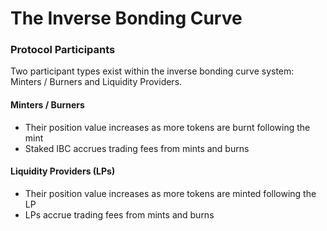 # The Inverse Bonding Curve



### Protocol Participants

Two participant types exist within the inverse bonding curve system: Minters / Burners and Liquidity Providers.&#x20;

#### Minters / Burners

* Their position value increases as more tokens are burnt following the mint
* Staked IBC accrues trading fees from mints and burns



#### Liquidity Providers (LPs)

* Their position value increases as more tokens are minted following the LP
* LPs accrue trading fees from mints and burns



